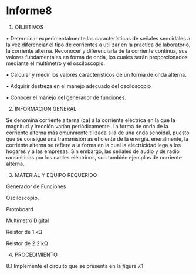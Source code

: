 # Informe8
1) OBJETIVOS

• Determinar experimentalmente las características de señales senoidales a la vez diferenciar el tipo de corrientes a utilizar en la practica de laboratorio, la corriente alterna. Reconocer y diferenciarla de la corriente continua, sus valores fundamentales en forma de onda, los cuales serán proporcionados mediante el multímetro y el osciloscopio.

• Calcular y medir los valores característicos de un forma de onda alterna.

• Adquirir destreza en el manejo adecuado del osciloscopio

• Conocer el manejo del generador de funciones.

2) INFORMACION GENERAL

Se denomina corriente alterna (ca) a la corriente eléctrica en la que la magnitud y irección varían periódicamente. La forma de onda de la corriente alterna más omúnmente tilizada s la de una onda senoidal, puesto que se consigue una transmisión ás eficiente de la energía. eneralmente, la corriente alterna se refiere a la forma en la cual la electricidad lega a los hogares y a las empresas. Sin embargo, las señales de audio y de radio ransmitidas por los cables eléctricos, son también ejemplos de corriente alterna.

3) MATERIAL Y EQUIPO REQUERIDO

Generador de Funciones

Osciloscopio.

Protoboard

Multímetro Digital

Reistor de 1 kΩ

Reistor de 2.2 kΩ

4) PROCEDIMIENTO

8.1 Implemente el circuito que se presenta en la figura 7.1

